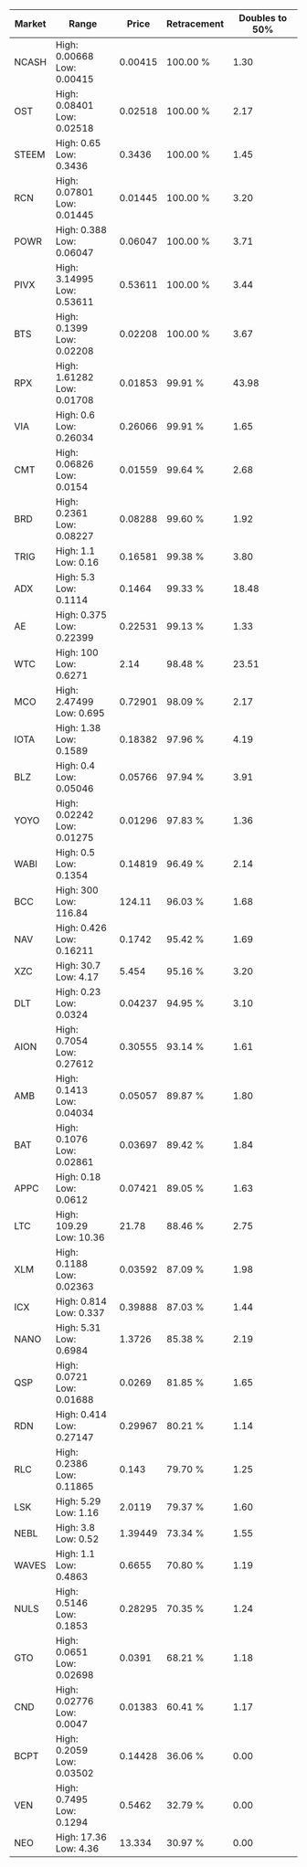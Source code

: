 | Market | Range | Price| Retracement | Doubles to 50% |
| --- | --- | --- | --- | --- |
| NCASH | High: 0.00668<br />Low: 0.00415 | 0.00415 | 100.00 % | 1.30 |
| OST | High: 0.08401<br />Low: 0.02518 | 0.02518 | 100.00 % | 2.17 |
| STEEM | High: 0.65<br />Low: 0.3436 | 0.3436 | 100.00 % | 1.45 |
| RCN | High: 0.07801<br />Low: 0.01445 | 0.01445 | 100.00 % | 3.20 |
| POWR | High: 0.388<br />Low: 0.06047 | 0.06047 | 100.00 % | 3.71 |
| PIVX | High: 3.14995<br />Low: 0.53611 | 0.53611 | 100.00 % | 3.44 |
| BTS | High: 0.1399<br />Low: 0.02208 | 0.02208 | 100.00 % | 3.67 |
| RPX | High: 1.61282<br />Low: 0.01708 | 0.01853 | 99.91 % | 43.98 |
| VIA | High: 0.6<br />Low: 0.26034 | 0.26066 | 99.91 % | 1.65 |
| CMT | High: 0.06826<br />Low: 0.0154 | 0.01559 | 99.64 % | 2.68 |
| BRD | High: 0.2361<br />Low: 0.08227 | 0.08288 | 99.60 % | 1.92 |
| TRIG | High: 1.1<br />Low: 0.16 | 0.16581 | 99.38 % | 3.80 |
| ADX | High: 5.3<br />Low: 0.1114 | 0.1464 | 99.33 % | 18.48 |
| AE | High: 0.375<br />Low: 0.22399 | 0.22531 | 99.13 % | 1.33 |
| WTC | High: 100<br />Low: 0.6271 | 2.14 | 98.48 % | 23.51 |
| MCO | High: 2.47499<br />Low: 0.695 | 0.72901 | 98.09 % | 2.17 |
| IOTA | High: 1.38<br />Low: 0.1589 | 0.18382 | 97.96 % | 4.19 |
| BLZ | High: 0.4<br />Low: 0.05046 | 0.05766 | 97.94 % | 3.91 |
| YOYO | High: 0.02242<br />Low: 0.01275 | 0.01296 | 97.83 % | 1.36 |
| WABI | High: 0.5<br />Low: 0.1354 | 0.14819 | 96.49 % | 2.14 |
| BCC | High: 300<br />Low: 116.84 | 124.11 | 96.03 % | 1.68 |
| NAV | High: 0.426<br />Low: 0.16211 | 0.1742 | 95.42 % | 1.69 |
| XZC | High: 30.7<br />Low: 4.17 | 5.454 | 95.16 % | 3.20 |
| DLT | High: 0.23<br />Low: 0.0324 | 0.04237 | 94.95 % | 3.10 |
| AION | High: 0.7054<br />Low: 0.27612 | 0.30555 | 93.14 % | 1.61 |
| AMB | High: 0.1413<br />Low: 0.04034 | 0.05057 | 89.87 % | 1.80 |
| BAT | High: 0.1076<br />Low: 0.02861 | 0.03697 | 89.42 % | 1.84 |
| APPC | High: 0.18<br />Low: 0.0612 | 0.07421 | 89.05 % | 1.63 |
| LTC | High: 109.29<br />Low: 10.36 | 21.78 | 88.46 % | 2.75 |
| XLM | High: 0.1188<br />Low: 0.02363 | 0.03592 | 87.09 % | 1.98 |
| ICX | High: 0.814<br />Low: 0.337 | 0.39888 | 87.03 % | 1.44 |
| NANO | High: 5.31<br />Low: 0.6984 | 1.3726 | 85.38 % | 2.19 |
| QSP | High: 0.0721<br />Low: 0.01688 | 0.0269 | 81.85 % | 1.65 |
| RDN | High: 0.414<br />Low: 0.27147 | 0.29967 | 80.21 % | 1.14 |
| RLC | High: 0.2386<br />Low: 0.11865 | 0.143 | 79.70 % | 1.25 |
| LSK | High: 5.29<br />Low: 1.16 | 2.0119 | 79.37 % | 1.60 |
| NEBL | High: 3.8<br />Low: 0.52 | 1.39449 | 73.34 % | 1.55 |
| WAVES | High: 1.1<br />Low: 0.4863 | 0.6655 | 70.80 % | 1.19 |
| NULS | High: 0.5146<br />Low: 0.1853 | 0.28295 | 70.35 % | 1.24 |
| GTO | High: 0.0651<br />Low: 0.02698 | 0.0391 | 68.21 % | 1.18 |
| CND | High: 0.02776<br />Low: 0.0047 | 0.01383 | 60.41 % | 1.17 |
| BCPT | High: 0.2059<br />Low: 0.03502 | 0.14428 | 36.06 % | 0.00 |
| VEN | High: 0.7495<br />Low: 0.1294 | 0.5462 | 32.79 % | 0.00 |
| NEO | High: 17.36<br />Low: 4.36 | 13.334 | 30.97 % | 0.00 |
